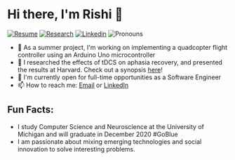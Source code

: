 # Hi there, I'm Rishi 👋
<!--[![Website](https://img.shields.io/badge/Website-rishibarad.github.io-blue?style=flat-square&link=https://rishibarad.github.io/)](https://rishibarad.github.io/)-->
[![Resume](https://img.shields.io/badge/Resume-Resume.pdf-blue?style=flat-square&link=https://rishibarad.github.io/assets/Rishi_Barad_Resume.pdf)](https://rishibarad.github.io/assets/Rishi_Barad_Resume.pdf)
[![Research](https://img.shields.io/badge/Research-Abstract-orange?style=flat-square&link=https://www.iomcworld.org/proceedings/effect-of-transcranial-direct-current-stimulation-on-aphasia-recovery-49710.html)](https://www.iomcworld.org/proceedings/effect-of-transcranial-direct-current-stimulation-on-aphasia-recovery-49710.html)
[![Linkedin](https://img.shields.io/badge/-LinkedIn-blue?style=flat-square&logo=Linkedin&logoColor=white&link=https://www.linkedin.com/in/rishibarad/)](https://www.linkedin.com/in/rishibarad/)
![Pronouns](https://img.shields.io/badge/Pronouns-He%2FHim%2FHis-brightgreen?style=flat-square)

- 🚀 As a summer project, I'm working on implementing a quadcopter flight controller using an Arduino Uno microcontroller
- 🔭 I researched the effects of tDCS on aphasia recovery, and presented the results at Harvard. Check out a synopsis [here](https://www.iomcworld.org/proceedings/effect-of-transcranial-direct-current-stimulation-on-aphasia-recovery-49710.html)!
- 💬 I'm currently open for full-time opportunities as a Software Engineer
- 📫 How to reach me: [Email](mailto:rishib@umich.edu) or [LinkedIn](https://linkedin.com/in/rishibarad/)

## Fun Facts:
- I study Computer Science and Neuroscience at the University of Michigan and will graduate in December 2020 #GoBlue 
- I am passionate about mixing emerging technologies and social innovation to solve interesting problems. 
<!--
<p>
<img style="margin-left:0;" src=https://github-readme-stats.vercel.app/api?username=rishibarad&show_icons=true alt="GitHub stats" /> </p>
-->
